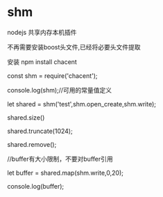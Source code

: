 # shm

nodejs 共享内存本机插件

不再需要安装boost头文件,已经将必要头文件提取

安装 npm install chacent

const shm  = require('chacent');

console.log(shm);//可用的常量值定义

let shared = shm('test',shm.open_create,shm.write);

shared.size()

shared.truncate(1024);

shared.remove();

//buffer有大小限制，不要对buffer引用

let buffer = shared.map(shm.write,0,20);

console.log(buffer);
